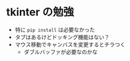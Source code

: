 # tkinter の勉強

- 特に `pip install` は必要なかった
- タブはあるけどドッキング機能はない？
- マウス移動でキャンバスを変更するとチラつく
  - ダブルバッファが必要なのかな
